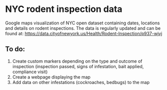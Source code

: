 # NYC rodent inspection data
Google maps visualization of NYC open dataset containing dates, locations and details on rodent inspections. The data is regularly updated and can be found at:
https://data.cityofnewyork.us/Health/Rodent-Inspection/p937-wjvj

## To do:
1. Create custom markers depending on the type and outcome of inspection (inspection passed, signs of infestation, bait applied, compliance visit)
2. Create a webpage displaying the map
3. Add data on other infestations (cockroaches, bedbugs) to the map
